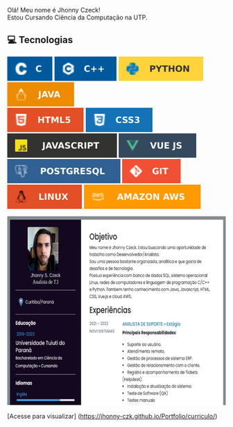 Olá! Meu nome é Jhonny Czeck!  
Estou Cursando Ciência da Computação na UTP. 

## 💻 Tecnologias
![C](./img/c.svg)
![C++](./img/cpp.svg)
![Python](./img/python.svg)
![Java](./img/java.svg)  
![HTML](./img/html.svg)
![CSS](./img/css.svg) 
![Javascript](./img/javascript.svg)
![Vue](./img/vue.svg)  
![Postgresql](./img/postg.svg)
![GIT](./img/git.svg)
![Linux](./img/linux.svg)
![AWS](./img/AWS.svg)

<img src="./img/preview.png" width="534" height="435" />

[Acesse para visualizar] (https://jhonny-czk.github.io/Portfolio/curriculo/)
